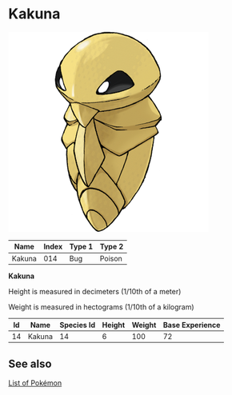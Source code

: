 # Kakuna


![Kakuna](images/014.png)

| **Name** | **Index** | **Type 1** | **Type 2** |
|----|----|----|----|
| Kakuna | 014 | Bug | Poison  |

**Kakuna** 


Height is measured in decimeters (1/10th of a meter)

Weight is measured in hectograms (1/10th of a kilogram)

| **Id** | **Name** | **Species Id** | **Height** | **Weight** | **Base Experience** |
|--------|----------|----------------|------------|------------|---------------------|
| 14 | Kakuna | 14 | 6 | 100 | 72 |


## See also

[List of Pokémon](../pokemon.md)

